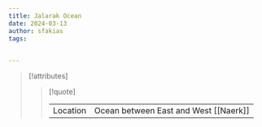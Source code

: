 ```yaml
---
title: Jalarak Ocean
date: 2024-03-13
author: sfakias
tags:
 

---
```

> [!attributes]
> 
> > [!quote]
> >
> > | | |
> > | --- | --- |
> > | Location | Ocean between East and West [[Naerk]] |

